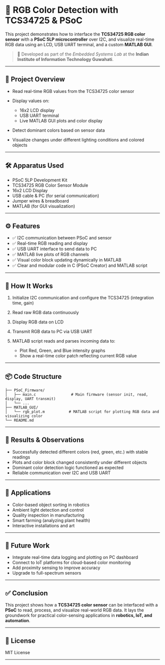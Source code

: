 # 🎨 RGB Color Detection with TCS34725 & PSoC

This project demonstrates how to interface the **TCS34725 RGB color sensor** with a **PSoC 5LP microcontroller** over I2C, and visualize real-time RGB data using an LCD, USB UART terminal, and a custom **MATLAB GUI**.

> 📌 Developed as part of the *Embedded Systems Lab* at the **Indian Institute of Information Technology Guwahati**.

---

## 📍 Project Overview

* Read real-time RGB values from the TCS34725 color sensor
* Display values on:

  * 16x2 LCD display
  * USB UART terminal
  * Live MATLAB GUI plots and color display
* Detect dominant colors based on sensor data
* Visualize changes under different lighting conditions and colored objects

---

## 🛠 Apparatus Used

* PSoC 5LP Development Kit
* TCS34725 RGB Color Sensor Module
* 16x2 LCD Display
* USB cable & PC (for serial communication)
* Jumper wires & breadboard
* MATLAB (for GUI visualization)

---

## ⚙️ Features

* ✅ I2C communication between PSoC and sensor
* ✅ Real-time RGB reading and display
* ✅ USB UART interface to send data to PC
* ✅ MATLAB live plots of RGB channels
* ✅ Visual color block updating dynamically in MATLAB
* ✅ Clear and modular code in C (PSoC Creator) and MATLAB script

---

## 🧰 How It Works

1. Initialize I2C communication and configure the TCS34725 (integration time, gain)
2. Read raw RGB data continuously
3. Display RGB data on LCD
4. Transmit RGB data to PC via USB UART
5. MATLAB script reads and parses incoming data to:

   * Plot Red, Green, and Blue intensity graphs
   * Show a real-time color patch reflecting current RGB value

---

## 📦 Code Structure

```
├── PSoC_Firmware/
│   ├── main.c                # Main firmware (sensor init, read, display, UART transmit)
│   └── ...
├── MATLAB_GUI/
│   └── rgb_plot.m           # MATLAB script for plotting RGB data and visualizing color
└── README.md
```


---

## 📌 Results & Observations

* Successfully detected different colors (red, green, etc.) with stable readings
* Plots and color block changed consistently under different objects
* Dominant color detection logic functioned as expected
* Reliable communication over I2C and USB UART

---

## 🚀 Applications

* Color-based object sorting in robotics
* Ambient light detection and control
* Quality inspection in manufacturing
* Smart farming (analyzing plant health)
* Interactive installations and art

---

## 🧪 Future Work

* Integrate real-time data logging and plotting on PC dashboard
* Connect to IoT platforms for cloud-based color monitoring
* Add proximity sensing to improve accuracy
* Upgrade to full-spectrum sensors

---

## ✅ Conclusion

This project shows how a **TCS34725 color sensor** can be interfaced with a **PSoC** to read, process, and visualize real-world RGB data. It lays the groundwork for practical color-sensing applications in **robotics, IoT, and automation**.

---

## 📄 License

MIT License

---

